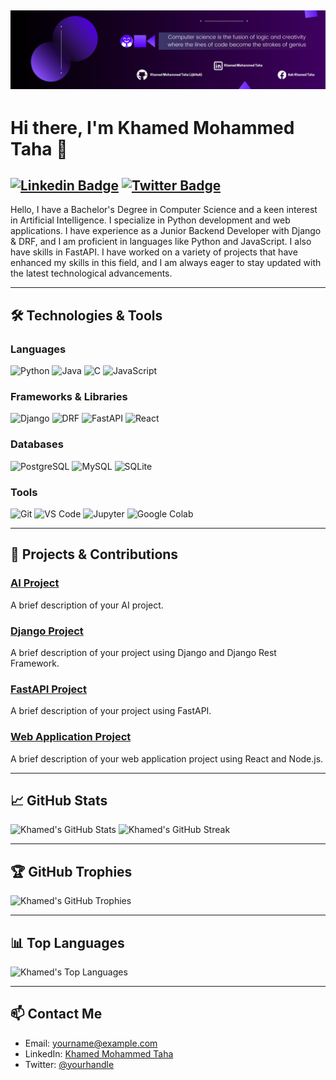 ![Alt text](1.png)
---


# Hi there, I'm Khamed Mohammed Taha 👋

[![Linkedin Badge](https://img.shields.io/badge/-KhamedMohammedTaha-blue?style=flat-square&logo=Linkedin&logoColor=white&link=https://www.linkedin.com/in/yourprofile/)](https://www.linkedin.com/in/yourprofile/)
[![Twitter Badge](https://img.shields.io/badge/-@yourhandle-1ca0f1?style=flat-square&labelColor=1ca0f1&logo=twitter&logoColor=white&link=https://twitter.com/yourhandle)](https://twitter.com/yourhandle)
---

Hello, I have a Bachelor's Degree in Computer Science and a keen interest in Artificial Intelligence. I specialize in Python development and web applications. I have experience as a Junior Backend Developer with Django & DRF, and I am proficient in languages like Python and JavaScript. I also have skills in FastAPI. I have worked on a variety of projects that have enhanced my skills in this field, and I am always eager to stay updated with the latest technological advancements.

---

## 🛠 Technologies & Tools

### Languages
![Python](https://img.shields.io/badge/-Python-333333?style=flat&logo=python)
![Java](https://img.shields.io/badge/-Java-333333?style=flat&logo=java)
![C](https://img.shields.io/badge/-C-333333?style=flat&logo=c)
![JavaScript](https://img.shields.io/badge/-JavaScript-333333?style=flat&logo=javascript)

### Frameworks & Libraries
![Django](https://img.shields.io/badge/-Django-333333?style=flat&logo=django)
![DRF](https://img.shields.io/badge/-Django%20Rest%20Framework-333333?style=flat&logo=django)
![FastAPI](https://img.shields.io/badge/-FastAPI-333333?style=flat&logo=fastapi)
![React](https://img.shields.io/badge/-React-333333?style=flat&logo=react)

### Databases
![PostgreSQL](https://img.shields.io/badge/-PostgreSQL-333333?style=flat&logo=postgresql)
![MySQL](https://img.shields.io/badge/-MySQL-333333?style=flat&logo=mysql)
![SQLite](https://img.shields.io/badge/-SQLite-333333?style=flat&logo=sqlite)

### Tools
![Git](https://img.shields.io/badge/-Git-333333?style=flat&logo=git)
![VS Code](https://img.shields.io/badge/-VS%20Code-333333?style=flat&logo=visual-studio-code&logoColor=007ACC)
![Jupyter](https://img.shields.io/badge/-Jupyter-333333?style=flat&logo=jupyter)
![Google Colab](https://img.shields.io/badge/-Google%20Colab-333333?style=flat&logo=google-colab)

---

## 🔧 Projects & Contributions

### [AI Project](https://github.com/your-username/ai-project)
A brief description of your AI project.

### [Django Project](https://github.com/your-username/django-project)
A brief description of your project using Django and Django Rest Framework.

### [FastAPI Project](https://github.com/your-username/fastapi-project)
A brief description of your project using FastAPI.

### [Web Application Project](https://github.com/your-username/webapp-project)
A brief description of your web application project using React and Node.js.

---

## 📈 GitHub Stats

<img src="https://github-readme-stats.vercel.app/api?username=your-username&show_icons=true&hide_border=true" alt="Khamed's GitHub Stats">
<img src="https://github-readme-streak-stats.herokuapp.com/?user=your-username&hide_border=true" alt="Khamed's GitHub Streak">

---

## 🏆 GitHub Trophies

<img src="https://github-profile-trophy.vercel.app/?username=your-username&theme=onedark" alt="Khamed's GitHub Trophies">

---

## 📊 Top Languages

<img src="https://github-readme-stats.vercel.app/api/top-langs/?username=your-username&layout=compact&hide_border=true" alt="Khamed's Top Languages">

---

## 📫 Contact Me

- Email: [yourname@example.com](mailto:yourname@example.com)
- LinkedIn: [Khamed Mohammed Taha](https://www.linkedin.com/in/yourprofile/)
- Twitter: [@yourhandle](https://twitter.com/yourhandle)
